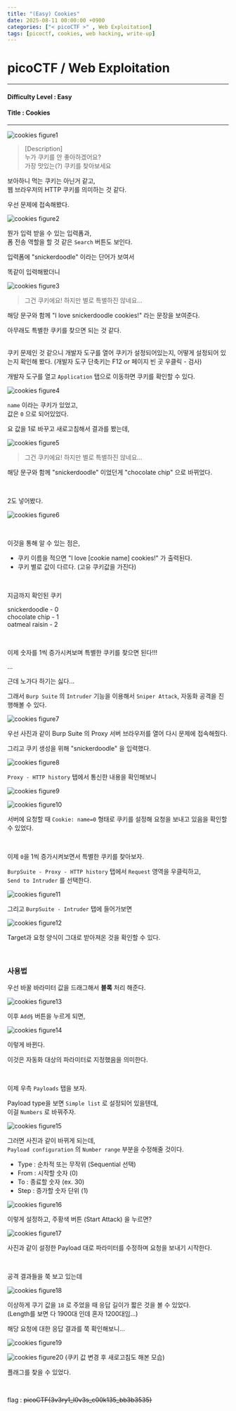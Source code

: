 ```yaml
---
title: "(Easy) Cookies"
date: 2025-08-11 00:00:00 +0900
categories: ["< picoCTF >" , Web Exploitation]
tags: [picoctf, cookies, web hacking, write-up]
---
```


# picoCTF / Web Exploitation

---

#### Difficulty Level : Easy
#### Title : Cookies

---

![cookies figure1](/assets/img/picoCTF/2025-08-06-11-27-59.png)

> [Description]  
> 누가 쿠키를 안 좋아하겠어요?  
> 가장 맛있는(?) 쿠키를 찾아보세요

보아하니 먹는 쿠키는 아닌거 같고,  
웹 브라우저의 HTTP 쿠키를 의미하는 것 같다.

우선 문제에 접속해봤다.

![cookies figure2](/assets/img/picoCTF/2025-08-06-11-36-36.png)

뭔가 입력 받을 수 있는 입력폼과,  
폼 전송 역할을 할 것 같은 `Search` 버튼도 보인다.

입력폼에 "snickerdoodle" 이라는 단어가 보여서

똑같이 입력해봤더니

![cookies figure3](/assets/img/picoCTF/2025-08-06-11-39-25.png)

> 그건 쿠키에요! 하지만 별로 특별하진 않네요...

해당 문구와 함께 "I love snickerdoodle cookies!" 라는 문장을 보여준다.

아무래도 특별한 쿠키를 찾으면 되는 것 같다.

<br>
쿠키 문제인 것 같으니 개발자 도구를 열어 쿠키가 설정되어있는지, 어떻게 설정되어 있는지 확인해 봤다.  
(개발자 도구 단축키는 F12 or 페이지 빈 곳 우클릭 - 검사)

개발자 도구를 열고 `Application` 탭으로 이동하면 쿠키를 확인할 수 있다.

![cookies figure4](/assets/img/picoCTF/2025-08-06-11-43-45.png)

`name` 이라는 쿠키가 있었고,  
값은 `0` 으로 되어있었다.

요 값을 1로 바꾸고 새로고침해서 결과를 봤는데,

![cookies figure5](/assets/img/picoCTF/2025-08-06-11-46-36.png)

> 그건 쿠키에요! 하지만 별로 특별하진 않네요...

해당 문구와 함께 "snickerdoodle" 이었던게 "chocolate chip" 으로 바뀌었다.

<br>

2도 넣어봤다.

![cookies figure6](/assets/img/picoCTF/2025-08-06-11-51-20.png)

<br>

이것을 통해 알 수 있는 점은,

- 쿠키 이름을 적으면 "I love \[cookie name\] cookies!" 가 출력된다.
- 쿠키 별로 값이 다르다. (고유 쿠키값을 가진다)

<br>

지금까지 확인된 쿠키  

snickerdoodle - 0  
chocolate chip - 1  
oatmeal raisin - 2  

<br>

이제 숫자를 1씩 증가시켜보며 특별한 쿠키를 찾으면 된다!!!

...

근데 노가다 하기는 싫다...

그래서 `Burp Suite` 의 `Intruder` 기능을 이용해서 `Sniper Attack`, 자동화 공격을 진행해볼 수 있다.

![cookies figure7](/assets/img/picoCTF/2025-08-06-12-19-42.png)

우선 사진과 같이 Burp Suite 의 Proxy 서버 브라우저를 열어 다시 문제에 접속해줬다.

그리고 쿠키 생성을 위해 "snickerdoodle" 을 입력했다.

![cookies figure8](/assets/img/picoCTF/2025-08-06-12-59-26.png)

`Proxy - HTTP history` 탭에서 통신한 내용을 확인해보니

![cookies figure9](/assets/img/picoCTF/2025-08-06-13-01-29.png)

![cookies figure10](/assets/img/picoCTF/2025-08-06-13-02-41.png)

서버에 요청할 때 `Cookie: name=0` 형태로 쿠키를 설정해 요청을 보내고 있음을 확인할 수 있었다.

<br>

이제 `0`을 1씩 증가시켜보면서 특별한 쿠키를 찾아보자.

`BurpSuite - Proxy - HTTP history` 탭에서 `Request` 영역을 우클릭하고,  
`Send to Intruder` 를 선택한다.

![cookies figure11](/assets/img/picoCTF/2025-08-06-13-05-46.png)

그리고 `BurpSuite - Intruder` 탭에 들어가보면

![cookies figure12](/assets/img/picoCTF/2025-08-06-13-38-05.png)

Target과 요청 양식이 그대로 받아져온 것을 확인할 수 있다.

<br>

### 사용법

우선 바꿀 바라미터 값을 드래그해서 **블록** 처리 해준다.

![cookies figure13](/assets/img/picoCTF/2025-08-06-13-40-53.png)

이후 `Add§` 버튼을 누르게 되면,

![cookies figure14](/assets/img/picoCTF/2025-08-06-13-41-53.png)

이렇게 바뀐다.

이것은 자동화 대상의 파라미터로 지정했음을 의미한다.

<br>

이제 우측 `Payloads` 탭을 보자.

Payload type을 보면 `Simple list` 로 설정되어 있을텐데,  
이걸 `Numbers` 로 바꿔주자.

![cookies figure15](/assets/img/picoCTF/2025-08-06-13-45-01.png)

그러면 사진과 같이 바뀌게 되는데,  
`Payload configuration` 의 `Number range` 부분을 수정해줄 것이다.

- Type : 순차적 또는 무작위 (Sequential 선택)
- From : 시작할 숫자 (0)
- To : 종료할 숫자 (ex. 30)
- Step : 증가할 숫자 단위 (1)

![cookies figure16](/assets/img/picoCTF/2025-08-06-13-51-29.png)

이렇게 설정하고, 주황색 버튼 (Start Attack) 을 누르면?

![cookies figure17](/assets/img/picoCTF/2025-08-06-13-53-01.png)

사진과 같이 설정한 Payload 대로 파라미터를 수정하며 요청을 보내기 시작한다.

<br>

공격 결과들을 쭉 보고 있는데

![cookies figure18](/assets/img/picoCTF/2025-08-06-14-00-29.png)

이상하게 쿠기 값을 `18` 로 주었을 때 응답 길이가 짧은 것을 볼 수 있었다.  
(Length를 보면 다 1900대 인데 혼자 1200대임...)

해당 요청에 대한 응답 결과를 쭉 확인해보니...

![cookies figure19](/assets/img/picoCTF/2025-08-06-14-02-08.png)

![cookies figure20](/assets/img/picoCTF/2025-08-06-14-02-32.png)
(쿠키 값 변경 후 새로고침도 해본 모습)

플래그를 찾을 수 있었다.

<br>

flag : ~~picoCTF{3v3ry1_l0v3s_c00k135_bb3b3535}~~





